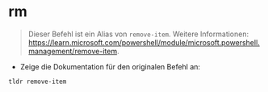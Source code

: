 # rm

> Dieser Befehl ist ein Alias von `remove-item`.
> Weitere Informationen: <https://learn.microsoft.com/powershell/module/microsoft.powershell.management/remove-item>.

- Zeige die Dokumentation für den originalen Befehl an:

`tldr remove-item`
